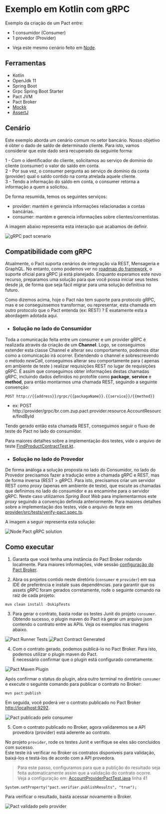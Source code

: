 # Exemplo em Kotlin com gRPC

Exemplo da criação de um Pact entre:
* 1 consumidor (Consumer)
* 1 provedor (Provider)

- Veja este mesmo cenário feito em [Node](../../node/gRPC).

## Ferramentas

 - Kotlin
 - OpenJdk 11
 - Spring Boot
 - Grpc Spring Boot Starter
 - Pact JVM
 - Pact Broker
 - [Mockk](https://mockk.io/)
 - [AssertJ](https://joel-costigliola.github.io/assertj/)

## Cenário

Este exemplo aborda um cenário comum no setor bancário.
Nosso objetivo é obter o dado de saldo de determinado cliente. 
Para isto, vamos considerar que este dado será recuperado da seguinte forma:

1 - Com o identificador do cliente, solicitamos ao serviço de dominio do cliente (consumer) o valor do saldo em conta. <br>
2 - Por sua vez, o consumer pergunta ao serviço de domínio da conta (provider) qual o saldo contido na conta atrelada aquele cliente. <br>
3 - Tendo a informação do saldo em conta, o consumer retorna a informação a quem a solicitou.

De forma resumida, temos os seguintes serviços:

* provider: mantém e gerencia informações relacionadas a contas bancárias.
* consumer: mantém e gerencia informações sobre clientes/correntistas.

A imagem abaixo representa esta interação que acabamos de definir.

<img src="../../../imgs/consumer_provider_findById_scenario.png" alt="gRPC pact scenario"/>


## Compatibilidade com gRPC

Atualmente, o Pact suporta cenários de integração via REST, Mensageria e GraphQL. 
No entanto, como podemos ver no [roadmap do framework](https://pact.canny.io/feature-requests/p/support-protobufs), o suporte oficial para gRPC já está planejado.
Enquanto esperamos este novo recurso, preparamos uma solução para que você possa iniciar seus testes desde já,
de forma que seja fácil migrar para uma solução definitiva no futuro. 

Como dizemos acima, hoje o Pact não tem suporte para protocolo gRPC, mas e se conseguissemos 
transformar, ou representar, esta chamada em outro protocolo que o Pact entenda (ex: REST) ? 
É exatamente esta a abordagem adotada aqui. 

* ### Solução no lado do Consumidor

Toda a comunicação feita entre um consumer e um provider gRPC é realizada através da criação de um **Channel**.
Logo, se conseguimos extender esta classe Channel e alterar seu comportamento, podemos ditar como a comunicação 
irá ocorrer. Extendendo o channel e sobrescrevendo o método *newCall*, conseguimos alterar seu comportamente para ( apenas em ambiente de teste ) realizar requisições REST no lugar de requisições gRPC. É assim que conseguimos obter informações destas chamadas gRPC, incluindo dados definidos no protofile como **package**, **service** e **method**, para então montarmos uma chamada REST, seguindo a seguinte convenção:

```
POST http://{{address}}/grpc/{{packagaName}}.{{service}}/{{method}}
``` 
* ex: POST http://provider/grpc/br.com.zup.pact.provider.resource.AccountResource/findById


Tendo gerado então esta chamada REST, conseguimos seguir o fluxo de teste do Pact no lado do consumidor.

Para maiores detalhes sobre a implementação dos testes, vide o arquivo de teste [FindProductContractTest.kt](./consumer/src/test/kotlin/br/com/zup/pact/consumer/pact/FindProductContractTest.kt). 

* ### Solução no lado do Provedor

De forma análoga a solução proposta no lado do Consumidor, no lado do Provedor precisamos fazer a tradução entre a chamada gRPC e REST, mas de forma inversa (REST > gRPC). 
Para isto, precisamos criar um servidor REST como *proxy* (apenas em ambiente de teste), que escute as chamadas que definimos no lado do consumidor e as encaminhe para o servidor gRPC. 
Neste caso utilizamos *Spring Boot Web* para implementarmos este *proxy* seguindo a convenção definida anteriormente.
Para maiores detalhes sobre a implementação dos testes, vide o arquivo de teste em [provider/src/tests/verify-pact.spec.ts](./consumer/src/tests/verify-pact.spec.ts). 

A imagem a seguir representa esta solução:

<img src="../../../imgs/kotlin_pact_grpc_solution.png" alt="Node Pact gRPC solution"/>
 
## Como executar

1. Garanta que você tenha uma instância do Pact Broker rodando localmente. 
Para maiores informações, vide sessão [configuração do Pact Broker](../../../README.md#config-broker).

2. Abra os projetos contido neste diretório (`consumer` e `provider`) em sua IDE de preferência e 
instale suas dependências. para garantir que os assets gRPC foram gerados corretamente, 
rode o seguinte comando na raiz de cada projeto:

```
mvn clean install -DskipTests
```

3. Para gerar o contrato, basta rodar os testes Junit do projeto `consumer`. <br>
Obtendo sucesso, o plugin maven do Pact irá gerar um arquivo json contendo o contrato entre as APIs.
Veja os exemplos nas imagens abaixo.

<img src="../../../imgs/junit5-tests-runner.png" alt="Pact Runner Tests"/>

<img src="../../../imgs/pact-contract-generated.png" alt="Pact Contract Generated"/>

4. Com o contrato gerado, podemos publicá-lo no Pact Broker. 
Para isto, podemos utilizar o plugin maven do Pact. <br>
É necessário confirmar que o plugin está configurado corretamente.

<img src="../../../imgs/pact-maven-plugin.png" alt="Pact Maven Plugin"/>

Após confirmar o status do plugin, abra outro terminal no diretório `consumer` e execute o seguinte comando para publicar o contrato no Broker:

```
mvn pact:publish
```

Em seguida, você poderá ver o contrato publicado no Pact Broker [http://localhost:9292](http://localhost:9292).

<img src="../../../imgs/gRPC_pact_published.png" alt="Pact publicado pelo consumer"/>

5. Com o contrato publicado no Broker, agora validaremos se a API provedora (provider) 
está aderente ao contrato.

No projeto `provider`, rode os testes Junit e verifique se eles são concluídos com sucesso. <br>
Este teste irá verificar no Broker os contratos disponiveis para validação, baixá-los e testá-los de acordo com a API provedora. <br>

> Para este passo, configuramos para que a publição do resultado seja feita automaticamente assim que a validação do contrato ocorre. <br>
> Veja a configuração em: [AccountProviderPactTest.java](./provider/src/test/java/br/com/zup/pact/provider/pact/AccountProviderPactTest.java) linha 41 <br>
```
System.setProperty("pact.verifier.publishResults", "true");
```

Para verificar o resultado, basta acessar novamente o Broker. 

<img src="../../../imgs/gRPC_pact_verified.png" alt="Pact validado pelo provider"/>
